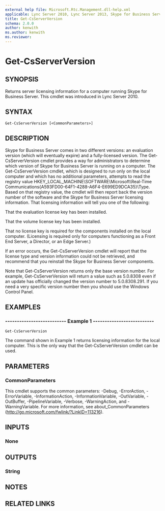 ```yaml
---
external help file: Microsoft.Rtc.Management.dll-help.xml
applicable: Lync Server 2010, Lync Server 2013, Skype for Business Server 2015, Skype for Business Server 2019
title: Get-CsServerVersion
schema: 2.0.0
author: kenwith
ms.author: kenwith
ms.reviewer:
---
```


# Get-CsServerVersion

## SYNOPSIS
Returns server licensing information for a computer running Skype for Business Server.
This cmdlet was introduced in Lync Server 2010.


## SYNTAX

```
Get-CsServerVersion [<CommonParameters>]
```

## DESCRIPTION
Skype for Business Server comes in two different versions: an evaluation version (which will eventually expire) and a fully-licensed version.
The Get-CsServerVersion cmdlet provides a way for administrators to determine which version of Skype for Business Server is running on a computer.
The Get-CsServerVersion cmdlet, which is designed to run only on the local computer and which has no additional parameters, attempts to read the registry value HKEY_LOCAL_MACHINE\SOFTWARE\Microsoft\Real-Time Communications\{A593FD00-64F1-4288-A6F4-E699ED9DCA35}\Type.
Based on that registry value, the cmdlet will then report back the version number of the software and the Skype for Business Server licensing information.
That licensing information will tell you one of the following:

That the evaluation license key has been installed.

That the volume license key has been installed.

That no license key is required for the components installed on the local computer.
(Licensing is required only for computers functioning as a Front End Server, a Director, or an Edge Server.)

If an error occurs, the Get-CsServerVersion cmdlet will report that the license type and version information could not be retrieved, and recommend that you reinstall the Skype for Business Server components.

Note that Get-CsServerVersion returns only the base version number.
For example, Get-CsServerVersion will return a value such as 5.0.8308 even if an update has officially changed the version number to 5.0.8308.291.
If you need a very specific version number then you should use the Windows Control Panel.


## EXAMPLES

### -------------------------- Example 1 --------------------------
```
Get-CsServerVersion
```

The command shown in Example 1 returns licensing information for the local computer.
This is the only way that the Get-CsServerVersion cmdlet can be used.


## PARAMETERS

### CommonParameters
This cmdlet supports the common parameters: -Debug, -ErrorAction, -ErrorVariable, -InformationAction, -InformationVariable, -OutVariable, -OutBuffer, -PipelineVariable, -Verbose, -WarningAction, and -WarningVariable. For more information, see about_CommonParameters (http://go.microsoft.com/fwlink/?LinkID=113216).

## INPUTS

### None


## OUTPUTS

### String


## NOTES


## RELATED LINKS

